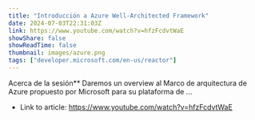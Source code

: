```yaml
---
title: "Introducción a Azure Well-Architected Framework"
date: 2024-07-03T22:31:03Z
link: https://www.youtube.com/watch?v=hfzFcdvtWaE
showShare: false
showReadTime: false
thumbnail: images/azure.png
tags: ["developer.microsoft.com/en-us/reactor"]
---
```

Acerca de la sesión** Daremos un overview al Marco de arquitectura de Azure propuesto por Microsoft para su plataforma de ...

- Link to article: https://www.youtube.com/watch?v=hfzFcdvtWaE